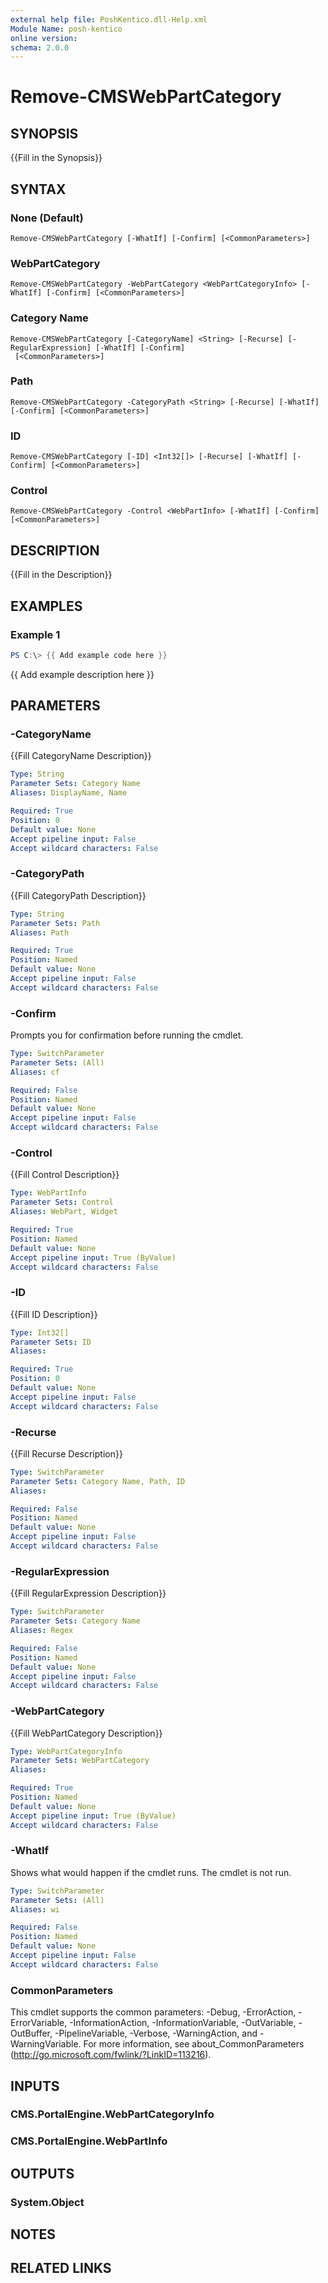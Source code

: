 ```yaml
---
external help file: PoshKentico.dll-Help.xml
Module Name: posh-kentico
online version:
schema: 2.0.0
---
```


# Remove-CMSWebPartCategory

## SYNOPSIS
{{Fill in the Synopsis}}

## SYNTAX

### None (Default)
```
Remove-CMSWebPartCategory [-WhatIf] [-Confirm] [<CommonParameters>]
```

### WebPartCategory
```
Remove-CMSWebPartCategory -WebPartCategory <WebPartCategoryInfo> [-WhatIf] [-Confirm] [<CommonParameters>]
```

### Category Name
```
Remove-CMSWebPartCategory [-CategoryName] <String> [-Recurse] [-RegularExpression] [-WhatIf] [-Confirm]
 [<CommonParameters>]
```

### Path
```
Remove-CMSWebPartCategory -CategoryPath <String> [-Recurse] [-WhatIf] [-Confirm] [<CommonParameters>]
```

### ID
```
Remove-CMSWebPartCategory [-ID] <Int32[]> [-Recurse] [-WhatIf] [-Confirm] [<CommonParameters>]
```

### Control
```
Remove-CMSWebPartCategory -Control <WebPartInfo> [-WhatIf] [-Confirm] [<CommonParameters>]
```

## DESCRIPTION
{{Fill in the Description}}

## EXAMPLES

### Example 1
```powershell
PS C:\> {{ Add example code here }}
```

{{ Add example description here }}

## PARAMETERS

### -CategoryName
{{Fill CategoryName Description}}

```yaml
Type: String
Parameter Sets: Category Name
Aliases: DisplayName, Name

Required: True
Position: 0
Default value: None
Accept pipeline input: False
Accept wildcard characters: False
```

### -CategoryPath
{{Fill CategoryPath Description}}

```yaml
Type: String
Parameter Sets: Path
Aliases: Path

Required: True
Position: Named
Default value: None
Accept pipeline input: False
Accept wildcard characters: False
```

### -Confirm
Prompts you for confirmation before running the cmdlet.

```yaml
Type: SwitchParameter
Parameter Sets: (All)
Aliases: cf

Required: False
Position: Named
Default value: None
Accept pipeline input: False
Accept wildcard characters: False
```

### -Control
{{Fill Control Description}}

```yaml
Type: WebPartInfo
Parameter Sets: Control
Aliases: WebPart, Widget

Required: True
Position: Named
Default value: None
Accept pipeline input: True (ByValue)
Accept wildcard characters: False
```

### -ID
{{Fill ID Description}}

```yaml
Type: Int32[]
Parameter Sets: ID
Aliases:

Required: True
Position: 0
Default value: None
Accept pipeline input: False
Accept wildcard characters: False
```

### -Recurse
{{Fill Recurse Description}}

```yaml
Type: SwitchParameter
Parameter Sets: Category Name, Path, ID
Aliases:

Required: False
Position: Named
Default value: None
Accept pipeline input: False
Accept wildcard characters: False
```

### -RegularExpression
{{Fill RegularExpression Description}}

```yaml
Type: SwitchParameter
Parameter Sets: Category Name
Aliases: Regex

Required: False
Position: Named
Default value: None
Accept pipeline input: False
Accept wildcard characters: False
```

### -WebPartCategory
{{Fill WebPartCategory Description}}

```yaml
Type: WebPartCategoryInfo
Parameter Sets: WebPartCategory
Aliases:

Required: True
Position: Named
Default value: None
Accept pipeline input: True (ByValue)
Accept wildcard characters: False
```

### -WhatIf
Shows what would happen if the cmdlet runs.
The cmdlet is not run.

```yaml
Type: SwitchParameter
Parameter Sets: (All)
Aliases: wi

Required: False
Position: Named
Default value: None
Accept pipeline input: False
Accept wildcard characters: False
```

### CommonParameters
This cmdlet supports the common parameters: -Debug, -ErrorAction, -ErrorVariable, -InformationAction, -InformationVariable, -OutVariable, -OutBuffer, -PipelineVariable, -Verbose, -WarningAction, and -WarningVariable.
For more information, see about_CommonParameters (http://go.microsoft.com/fwlink/?LinkID=113216).

## INPUTS

### CMS.PortalEngine.WebPartCategoryInfo

### CMS.PortalEngine.WebPartInfo

## OUTPUTS

### System.Object
## NOTES

## RELATED LINKS
